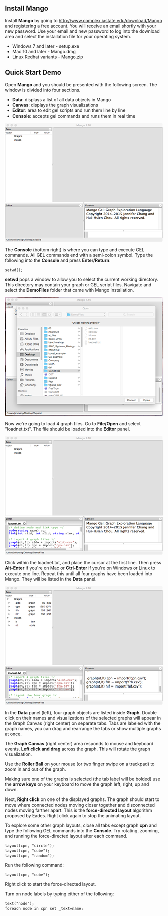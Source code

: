 ## Install Mango

Install **Mango** by going to http://www.complex.iastate.edu/download/Mango and registering a free account. You will receive an email shortly with your new password. Use your email and new password to log into the download area and select the installation file for your operating system. 

* Windows 7 and later - setup.exe
* Mac 10 and later - Mango.dmg
* Linux Redhat variants - Mango.zip

## Quick Start Demo

Open **Mango** and you should be presented with the following screen. The window is divided into four sections. 

* **Data**: displays a list of all data objects in Mango 
* **Canvas**: displays the graph visualizations
* **Editor**: area to edit gel scripts and run them line by line
* **Console**: accepts gel commands and runs them in real time


![](start.png)

The **Console** (bottom right) is where you can type and execute GEL commands. All GEL commands end with a semi-colon symbol. Type the following into the **Console** and press **Enter/Return**:

```
setwd();
```

**setwd** pops a window to allow you to select the current working directory. This directory may contain your graph or GEL script files. Navigate and select the **DemoFiles** folder that came with Mango installation.

![](setwd.png)

Now we're going to load 4 graph files. Go to **File/Open** and select "loadnet.txt". The file should be loaded into the **Editor** panel.

![](loadnet.png)

Click within the loadnet.txt, and place the cursor at the first line. Then press **Alt-Enter** if you're on Mac or **Ctrl-Enter** if you're on Windows or Linux to execute one line. Repeat this until all four graphs have been loaded into Mango. They will be listed in the **Data** panel. 

![](load.png)

In the **Data** panel (left), four graph objects are listed inside **Graph**. Double click on their names and visualizations of the selected graphs will appear in the Graph Canvas (right center) on separate tabs. Tabs are labeled with the graph names, you can drag and rearrange the tabs or show multiple graphs at once.

The **Graph Canvas** (right center) area responds to mouse and keyboard events. **Left click and drag** across the graph. This will rotate the graph visualization. 

Use the **Roller Ball** on your mouse (or two finger swipe on a trackpad) to zoom in and out of the graph. 

Making sure one of the graphs is selected (the tab label will be bolded) use the **arrow keys** on your keyboard to move the graph left, right, up and down. 

Next, **Right click** on one of the displayed graphs. The graph should start to move where connected nodes moving closer together and disconnected nodes moving farther apart. This is the **force-directed layout** algorithm proposed by Eades. Right click again to stop the animating layout.

To explore some other graph layouts, close all tabs except graph **cpn** and type the following GEL commands into the **Console**. Try rotating, zooming, and running the force-directed layout after each command.

```
layout(cpn, "circle");
layout(cpn, "cube");
layout(cpn, "random");
```

Run the following command:

```
layout(cpn, "cube");
```
Right click to start the force-directed layout.

Turn on node labels by typing either of the following:

```
text("node");
foreach node in cpn set _text=name;
```
